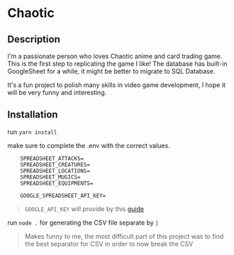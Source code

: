 # Chaotic

## Description
I'm a passionate person who loves Chaotic anime and card trading game. This is the first step to replicating the game I like! The database has built-in GoogleSheet for a while, it might be better to migrate to SQL Database.

It's a fun project to polish many skills in video game development, I hope it will be very funny and interesting.


## Installation

run `yarn install`

make sure to complete the .env with the correct values.

```
    SPREADSHEET_ATTACKS=
    SPREADSHEET_CREATURES=
    SPREADSHEET_LOCATIONS=
    SPREADSHEET_MUGICS=
    SPREADSHEET_EQUIPMENTS=

    GOOGLE_SPREADSHEET_API_KEY=
```

> `GOOGLE_API_KEY` will provide by this [guide](https://theoephraim.github.io/node-google-spreadsheet/#/getting-started/authentication?id=api-key)

run `node .` for generating the CSV file separate by `|` 
> Makes funny to me, the most difficult part of this project was to find the best separator for CSV in order to now break the CSV